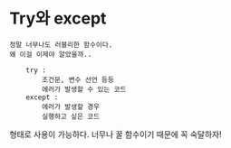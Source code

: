 # Try와 except 

    정말 너무나도 러블리한 함수이다.
    왜 이걸 이제야 알았을까..

```
    try :
        조건문, 변수 선언 등등
        에러가 발생할 수 있는 코드
    except :
        에러가 발생할 경우 
        실행하고 싶은 코드
```

형태로 사용이 가능하다.
너무나 꿀 함수이기 때문에 꼭 숙달하자!